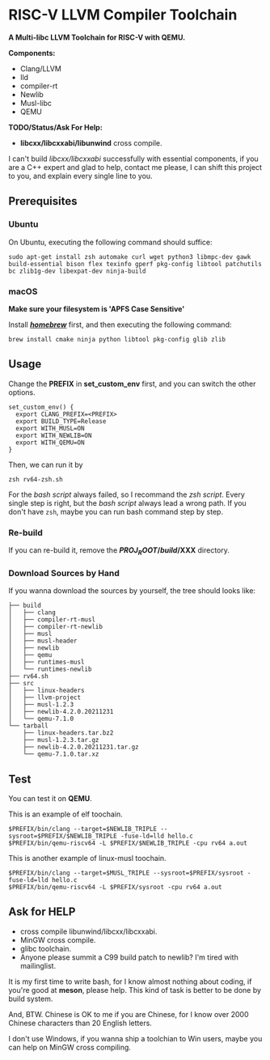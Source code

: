 # RISC-V LLVM Compiler Toolchain

**A Multi-libc LLVM Toolchain for RISC-V with QEMU.**

**Components:**
* Clang/LLVM
* lld
* compiler-rt
* Newlib
* Musl-libc
* QEMU

**TODO/Status/Ask For Help:**
* **libcxx/libcxxabi/libunwind** cross compile.

I can't build *libcxx/libcxxabi* successfully with essential components,
if you are a C++ expert and glad to help, contact me please, I can shift this
project to you, and explain every single line to you.

## Prerequisites
### Ubuntu

On Ubuntu, executing the following command should suffice:

`sudo apt-get install zsh automake curl wget python3 libmpc-dev gawk build-essential bison flex texinfo gperf pkg-config libtool patchutils bc zlib1g-dev libexpat-dev ninja-build`


### macOS
**Make sure your filesystem is 'APFS Case Sensitive'**

Install [***homebrew***](https://brew.sh) first, and then executing the following command:

```
brew install cmake ninja python libtool pkg-config glib zlib
```


## Usage
Change the **PREFIX** in **set_custom_env** first, and you can switch the other options.


```
set_custom_env() {
  export CLANG_PREFIX=<PREFIX>
  export BUILD_TYPE=Release
  export WITH_MUSL=ON
  export WITH_NEWLIB=ON
  export WITH_QEMU=ON
}
```

Then, we can run it by

```
zsh rv64-zsh.sh
```

For the *bash script* always failed, so I recommand the *zsh script*.
Every single step is right, but the *bash script* always lead a wrong path.
If you don't have `zsh`, maybe you can run bash command step by step.

### Re-build
If you can re-build it, remove the **$PROJ_ROOT/build/$XXX** directory.

### Download Sources by Hand
If you wanna download the sources by yourself, the tree should looks like:

```
├── build
│   ├── clang
│   ├── compiler-rt-musl
│   ├── compiler-rt-newlib
│   ├── musl
│   ├── musl-header
│   ├── newlib
│   ├── qemu
│   ├── runtimes-musl
│   └── runtimes-newlib
├── rv64.sh
├── src
│   ├── linux-headers
│   ├── llvm-project
│   ├── musl-1.2.3
│   ├── newlib-4.2.0.20211231
│   └── qemu-7.1.0
└── tarball
    ├── linux-headers.tar.bz2
    ├── musl-1.2.3.tar.gz
    ├── newlib-4.2.0.20211231.tar.gz
    └── qemu-7.1.0.tar.xz
```

## Test
You can test it on **QEMU**.

This is an example of elf toochain.
```
$PREFIX/bin/clang --target=$NEWLIB_TRIPLE --sysroot=$PREFIX/$NEWLIB_TRIPLE -fuse-ld=lld hello.c
$PREFIX/bin/qemu-riscv64 -L $PREFIX/$NEWLIB_TRIPLE -cpu rv64 a.out
```

This is another example of linux-musl toochain.
```
$PREFIX/bin/clang --target=$MUSL_TRIPLE --sysroot=$PREFIX/sysroot -fuse-ld=lld hello.c
$PREFIX/bin/qemu-riscv64 -L $PREFIX/sysroot -cpu rv64 a.out
```

## Ask for HELP
* cross compile libunwind/libcxx/libcxxabi.
* MinGW cross compile.
* glibc toolchain.
* Anyone please summit a C99 build patch to newlib?  I'm tired with mailinglist.

It is my first time to write bash, for I know almost nothing about coding,
if you're good at **meson**, please help.  This kind of task is better to be
done by build system.

And, BTW. Chinese is OK to me if you are Chinese, for I know over 2000 Chinese
characters than 20 English letters.

I don't use Windows, if you wanna ship a toolchian to Win users,
maybe you can help on MinGW cross compiling.
